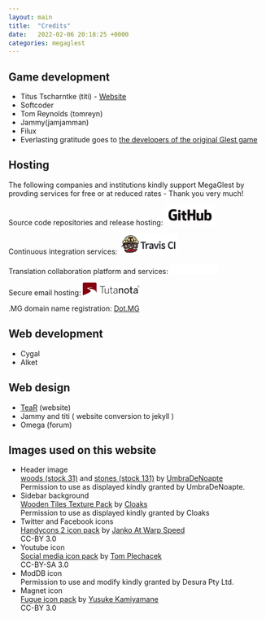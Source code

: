 ```yaml
---
layout: main
title:  "Credits"
date:   2022-02-06 20:18:25 +0000
categories: megaglest
---
```


## Game development

*   Titus Tscharntke (titi) - [Website](http://www.titusgames.de/)
*   Softcoder
*   Tom Reynolds (tomreyn)
*   Jammy(jamjamman)
*   Filux
*   Everlasting gratitude goes to [the developers of the original Glest game](http://glest.org/en/credits.php)

## Hosting

The following companies and institutions kindly support MegaGlest by provding services for free or at reduced rates - Thank you very much!

Source code repositories and release hosting:
[![GitHub](/assets/logos/GitHub_Logo.png "GitHub")](https://github.com/) 

Continuous integration services:
[![Travis CI](/assets/logos/travis-mascot-logo.png "Travis CI")](https://travis-ci.com/) 

Translation collaboration platform and services:
[![Transifex](/assets/logos/transifex_logo.png "Transifex")](https://transifex.com/)

Secure email hosting:
[![Tutanota](/assets/logos/tutanota-logo-red-black-font.png "Tutanota")](https://tutanota.com/) 

.MG domain name registration:
[Dot.MG](http://dot.mg/)

## Web development

*   Cygal
*   Alket

## Web design

*   [TeaR](http://tear6446.deviantart.com/) (website)
*   Jammy and titi ( website conversion to jekyll )
*   Omega (forum)

## Images used on this website

*   Header image  
    [woods (stock 31)](http://umbradenoapte-stock.deviantart.com/art/Stock-31-85916122) and [stones (stock 131)](http://umbradenoapte-stock.deviantart.com/art/Stock134-167497443) by [UmbraDeNoapte](http://umbradenoapte-stock.deviantart.com/)  
    Permission to use as displayed kindly granted by UmbraDeNoapte.
*   Sidebar background  
    [Wooden Tiles Texture Pack](http://cloaks.deviantart.com/#/d2gukdk) by [Cloaks](http://cloaks.deviantart.com/)  
    Permission to use as displayed kindly granted by Cloaks
*   Twitter and Facebook icons  
    [Handycons 2 icon pack](http://www.iconspedia.com/pack/handycons-2-1-85/) by [Janko At Warp Speed](http://www.jankoatwarpspeed.com/)  
    CC-BY 3.0
*   Youtube icon  
    [Social media icon pack](http://www.iconspedia.com/pack/social-media-2347/) by [Tom Plechacek](http://www.plechi.cz/)  
    CC-BY-SA 3.0
*   ModDB icon  
    Permission to use and modify kindly granted by Desura Pty Ltd.
*   Magnet icon  
    [Fugue icon pack](http://findicons.com/pack/1156/fugue) by [Yusuke Kamiyamane](http://p.yusukekamiyamane.com/)  
    CC-BY 3.0
